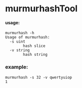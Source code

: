 # murmurhashTool
#### usage:
```shell
murmurhash -h
Usage of murmurhash:
  -s uint
    	hash slice
  -v string
    	hash string
```
### example:
```shell
murmurhash -s 32 -v qwertyuiop
1
```
